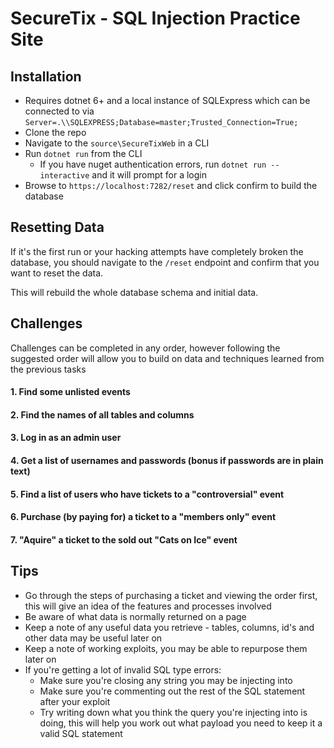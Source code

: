 # SecureTix - SQL Injection Practice Site

## Installation
* Requires dotnet 6+ and a local instance of SQLExpress which can be connected to via `Server=.\\SQLEXPRESS;Database=master;Trusted_Connection=True;`
* Clone the repo
* Navigate to the `source\SecureTixWeb` in a CLI
* Run `dotnet run` from the CLI
  * If you have nuget authentication errors, run `dotnet run --interactive` and it will prompt for a login
* Browse to `https://localhost:7282/reset` and click confirm to build the database

## Resetting Data
If it's the first run or your hacking attempts have completely broken the database, you should navigate to the `/reset` endpoint and confirm that you want to reset the data.

This will rebuild the whole database schema and initial data.

## Challenges
Challenges can be completed in any order, however following the suggested order will allow you to build on data and techniques learned from the previous tasks
#### 1. Find some unlisted events
#### 2. Find the names of all tables and columns
#### 3. Log in as an admin user
#### 4. Get a list of usernames and passwords (bonus if passwords are in plain text)
#### 5. Find a list of users who have tickets to a "controversial" event
#### 6. Purchase (by paying for) a ticket to a "members only" event
#### 7. "Aquire" a ticket to the sold out "Cats on Ice" event

## Tips
* Go through the steps of purchasing a ticket and viewing the order first, this will give an idea of the features and processes involved
* Be aware of what data is normally returned on a page 
* Keep a note of any useful data you retrieve - tables, columns, id's and other data may be useful later on
* Keep a note of working exploits, you may be able to repurpose them later on
* If you're getting a lot of invalid SQL type errors:
  *  Make sure you're closing any string you may be injecting into
  *  Make sure you're commenting out the rest of the SQL statement after your exploit
  *  Try writing down what you think the query you're injecting into is doing, this will help you work out what payload you need to keep it a valid SQL statement
